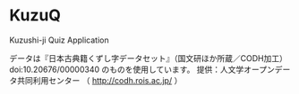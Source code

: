 # KuzuQ
 Kuzushi-ji Quiz Application

データは『日本古典籍くずし字データセット』（国文研ほか所蔵／CODH加工） doi:10.20676/00000340 のものを使用しています。
提供：人文学オープンデータ共同利用センター
（ http://codh.rois.ac.jp/ ）
